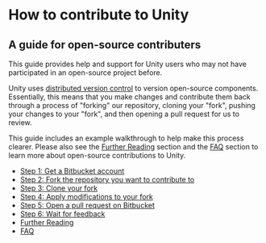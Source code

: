 How to contribute to Unity
============
A guide for open-source contributers
-------------------

This guide provides help and support for Unity users who may not have participated in an open-source project before. 

Unity uses [distributed version control](https://confluence.atlassian.com/display/BITBUCKET/How+is+DVCS+different+from+other+version+control+systems) to version open-source components. Essentially, this means that you make changes and contribute them back through a process of "forking" our repository, cloning your "fork", pushing your changes to your "fork", and then opening a pull request for us to review. 

This guide includes an example walkthrough to help make this process clearer. Please also see the [Further Reading](ContributingReading) section and the [FAQ](ContributingFAQ) section to learn more about open-source contributions to Unity.


* [Step 1: Get a Bitbucket account](ContributingBitbucket)
* [Step 2: Fork the repository you want to contribute to](ContributingFork)
* [Step 3: Clone your fork](ContributingClone)
* [Step 4: Apply modifications to your fork](ContributingApply)
* [Step 5: Open a pull request on Bitbucket](ContributingPullRequest)
* [Step 6: Wait for feedback](ContributingFeedback)
* [Further Reading](ContributingReading)
* [FAQ](ContributingFAQ)

